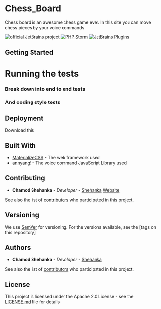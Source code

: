 # Chess_Board
Chess board is an awesome chess game ever. In this site you can move chess pieces by your voice commands

[![official JetBrains project](http://jb.gg/badges/official.svg)](https://confluence.jetbrains.com/display/ALL/JetBrains+on+GitHub)
[![PHP Storm](https://img.shields.io/badge/PHP%20Storm-2018.1.1-9a12b3.svg)](https://www.jetbrains.com/phpstorm/)
[![JetBrains Plugins](https://img.shields.io/jetbrains/plugin/v/9630-a8translate.svg)](https://plugins.jetbrains.com/)

## Getting Started

# Running the tests



### Break down into end to end tests





### And coding style tests




## Deployment

Download this

## Built With

* [MaterializeCSS](https://materializecss.com/) - The web framework used
* [annyang!](https://www.talater.com/annyang/) - The voice command JavaScript Library used

## Contributing

* **Chamod Shehanka** - *Developer* - [Shehanka](https://github.com/Shehanka) 
[Website](http://www.chamodshehanka.com)

See also the list of [contributors]() who participated in this project.

## Versioning

We use [SemVer](http://semver.org/) for versioning. For the versions available, see the [tags on this repository] 

## Authors

* **Chamod Shehanka** - *Developer* - [Shehanka](https://github.com/Shehanka)

See also the list of [contributors]() who participated in this project.

## License

This project is licensed under the Apache 2.0 License - see the [LICENSE.md](https://github.com/Shehanka/Chess_Board/blob/master/LICENSE) file for details
